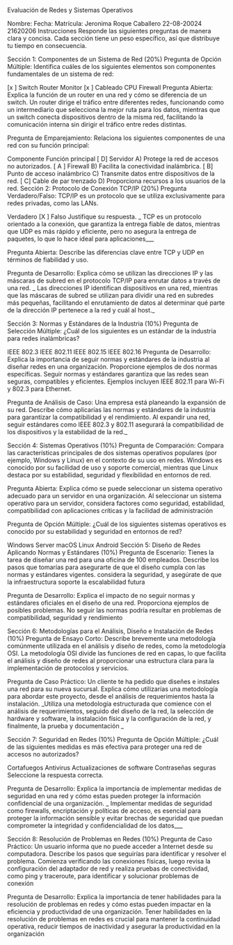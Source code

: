 Evaluación de Redes y Sistemas Operativos

Nombre:	Fecha:	Matrícula:
Jeronima Roque Caballero	22-08-20024	21620206
Instrucciones
Responde las siguientes preguntas de manera clara y concisa. Cada sección tiene un peso específico, así que distribuye tu tiempo en consecuencia.

Sección 1: Componentes de un Sistema de Red (20%)
Pregunta de Opción Múltiple:
Identifica cuáles de los siguientes elementos son componentes fundamentales de un sistema de red:

[x ] Switch
 Router
 Monitor
[x ] Cableado
 CPU
 Firewall
Pregunta Abierta:
Explica la función de un router en una red y cómo se diferencia de un switch.
Un router dirige el tráfico entre diferentes redes, funcionando como un intermediario que selecciona la mejor ruta para los datos, mientras que un switch conecta dispositivos dentro de la misma red, facilitando la comunicación interna sin dirigir el tráfico entre redes distintas.

Pregunta de Emparejamiento:
Relaciona los siguientes componentes de una red con su función principal:

Componente	Función principal
[ D] Servidor	A) Protege la red de accesos no autorizados.
[ A ] Firewall	B) Facilita la conectividad inalámbrica.
[ B] Punto de acceso inalámbrico	C) Transmite datos entre dispositivos de la red.
[ C] Cable de par trenzado	D) Proporciona recursos a los usuarios de la red.
Sección 2: Protocolo de Conexión TCP/IP (20%)
Pregunta Verdadero/Falso:
TCP/IP es un protocolo que se utiliza exclusivamente para redes privadas, como las LANs.

 Verdadero
[X ] Falso
Justifique su respuesta.
_ TCP es un protocolo orientado a la conexión, que garantiza la entrega fiable de datos, mientras que UDP es más rápido y eficiente, pero no asegura la entrega de paquetes, lo que lo hace ideal para aplicaciones___

Pregunta Abierta:
Describe las diferencias clave entre TCP y UDP en términos de fiabilidad y uso.

Pregunta de Desarrollo:
Explica cómo se utilizan las direcciones IP y las máscaras de subred en el protocolo TCP/IP para enrutar datos a través de una red.
_ Las direcciones IP identifican dispositivos en una red, mientras que las máscaras de subred se utilizan para dividir una red en subredes más pequeñas, facilitando el enrutamiento de datos al determinar qué parte de la dirección IP pertenece a la red y cuál al host._

Sección 3: Normas y Estándares de la Industria (10%)
Pregunta de Selección Múltiple:
¿Cuál de los siguientes es un estándar de la industria para redes inalámbricas?

 IEEE 802.3
 IEEE 802.11
 IEEE 802.15
 IEEE 802.16
Pregunta de Desarrollo:
Explica la importancia de seguir normas y estándares de la industria al diseñar redes en una organización. Proporcione ejemplos de dos normas específicas.
Seguir normas y estándares garantiza que las redes sean seguras, compatibles y eficientes. Ejemplos incluyen IEEE 802.11 para Wi-Fi y 802.3 para Ethernet.

Pregunta de Análisis de Caso:
Una empresa está planeando la expansión de su red. Describe cómo aplicarías las normas y estándares de la industria para garantizar la compatibilidad y el rendimiento.
Al expandir una red, seguir estándares como IEEE 802.3 y 802.11 asegurará la compatibilidad de los dispositivos y la estabilidad de la red._

Sección 4: Sistemas Operativos (10%)
Pregunta de Comparación:
Compara las características principales de dos sistemas operativos populares (por ejemplo, Windows y Linux) en el contexto de su uso en redes.
Windows es conocido por su facilidad de uso y soporte comercial, mientras que Linux destaca por su estabilidad, seguridad y flexibilidad en entornos de red.

Pregunta Abierta:
Explica cómo se puede seleccionar un sistema operativo adecuado para un servidor en una organización.
Al seleccionar un sistema operativo para un servidor, considera factores como seguridad, estabilidad, compatibilidad con aplicaciones críticas y la facilidad de administración

Pregunta de Opción Múltiple:
¿Cuál de los siguientes sistemas operativos es conocido por su estabilidad y seguridad en entornos de red?

 Windows Server
 macOS
 Linux
 Android
Sección 5: Diseño de Redes Aplicando Normas y Estándares (10%)
Pregunta de Escenario:
Tienes la tarea de diseñar una red para una oficina de 100 empleados. Describe los pasos que tomarías para asegurarte de que el diseño cumpla con las normas y estándares vigentes.
considera la seguridad, y asegúrate de que la infraestructura soporte la escalabilidad futura

Pregunta de Desarrollo:
Explica el impacto de no seguir normas y estándares oficiales en el diseño de una red. Proporciona ejemplos de posibles problemas.
No seguir las normas podría resultar en problemas de compatibilidad, seguridad y rendimiento

Sección 6: Metodologías para el Análisis, Diseño e Instalación de Redes (10%)
Pregunta de Ensayo Corto:
Describe brevemente una metodología comúnmente utilizada en el análisis y diseño de redes, como la metodología OSI.
La metodología OSI divide las funciones de red en capas, lo que facilita el análisis y diseño de redes al proporcionar una estructura clara para la implementación de protocolos y servicios.

Pregunta de Caso Práctico:
Un cliente te ha pedido que diseñes e instales una red para su nueva sucursal. Explica cómo utilizarías una metodología para abordar este proyecto, desde el análisis de requerimientos hasta la instalación.
_Utiliza una metodología estructurada que comience con el análisis de requerimientos, seguido del diseño de la red, la selección de hardware y software, la instalación física y la configuración de la red, y finalmente, la prueba y documentación _

Sección 7: Seguridad en Redes (10%)
Pregunta de Opción Múltiple:
¿Cuál de las siguientes medidas es más efectiva para proteger una red de accesos no autorizados?

 Cortafuegos
 Antivirus
 Actualizaciones de software
 Contraseñas seguras
Seleccione la respuesta correcta.

Pregunta de Desarrollo:
Explica la importancia de implementar medidas de seguridad en una red y cómo estas pueden proteger la información confidencial de una organización.
_ Implementar medidas de seguridad como firewalls, encriptación y políticas de acceso, es esencial para proteger la información sensible y evitar brechas de seguridad que puedan comprometer la integridad y confidencialidad de los datos___

Sección 8: Resolución de Problemas en Redes (10%)
Pregunta de Caso Práctico:
Un usuario informa que no puede acceder a Internet desde su computadora. Describe los pasos que seguirías para identificar y resolver el problema.
Comienza verificando las conexiones físicas, luego revisa la configuración del adaptador de red y realiza pruebas de conectividad, como ping y traceroute, para identificar y solucionar problemas de conexión

Pregunta de Desarrollo:
Explica la importancia de tener habilidades para la resolución de problemas en redes y cómo estas pueden impactar en la eficiencia y productividad de una organización.
Tener habilidades en la resolución de problemas en redes es crucial para mantener la continuidad operativa, reducir tiempos de inactividad y asegurar la productividad en la organización
